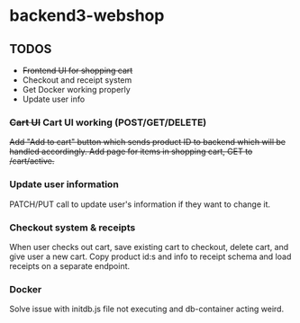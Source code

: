 # backend3-webshop

## TODOS
- ~~Frontend UI for shopping cart~~
- Checkout and receipt system
- Get Docker working properly
- Update user info

### ~~Cart UI~~ Cart UI working (POST/GET/DELETE)
~~Add "Add to cart" button which sends product ID to backend which will be handled accordingly.
Add page for items in shopping cart, GET to /cart/active.~~



### Update user information 
PATCH/PUT call to update user's information if they want to change it.

### Checkout system & receipts
When user checks out cart, save existing cart to checkout, delete cart, and give user a new cart.
Copy product id:s and info to receipt schema and load receipts on a separate endpoint.

### Docker
Solve issue with initdb.js file not executing and db-container acting weird.

